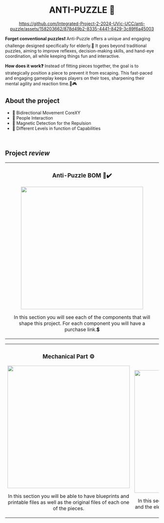 <div align="center">
<h1 align="center">ANTI-PUZZLE 🧩</h1>
</div>
<div align="center">

https://github.com/Integrated-Project-2-2024-UVic-UCC/anti-puzzle/assets/158203662/878d49b2-8335-4441-8429-3c89f6a45003

</div>
<p>
</p>
<p><strong>Forget conventional puzzles❗</strong> Anti-Puzzle offers a unique and engaging challenge designed specifically for elderly.🤶 It goes beyond traditional puzzles, aiming to improve reflexes, decision-making skills, and hand-eye coordination, all while keeping things fun and interactive. </p>

<p><strong>How does it work❓</strong> Instead of fitting pieces together, the goal is to strategically position a piece to prevent it from escaping. This fast-paced and engaging gameplay keeps players on their toes, sharpening their mental agility and reaction time.🫳🎮 </p>


## About the project

- 🔁 Bidirectional Movement CoreXY  
- 📲 People Interaction
- 🧲 Magnetic Detection for the Repulsion
- 💪 Different Levels in function of Capabilities

<br>

## Project *review*
<div align="center">
<table>
<tr>
<td width="100%">
<h3 align="center">Anti-Puzzle BOM 📖✔️</h3>
<div align="center">
<img src="(https://github.com/Integrated-Project-2-2024-UVic-UCC/anti-puzzle/tree/main/Imatges/Projecte[1].jpg)" width="400">
<p>
</p>
<p>In this section you will see each of the components that will shape this project. For each component you will have a purchase link.💲 </p>
</div>
                                                                                      
</td>



<table>
<tr>
<td width="50%">
<h3 align="center">Mechanical Part ⚙️</h3>
<div align="center">
<img src="(https://github.com/Integrated-Project-2-2024-UVic-UCC/anti-puzzle/tree/main/Imatges/Projecte[1].jpg)" width="400">
<p>
</p>
<p>In this section you will be able to have blueprints and printable files as well as the original files of each one of the pieces.</p>
</div>
                                                                                      
</td>       

<td width="50%">
<h3 align="center">Electrical Part ⚡</h3>
<div align="center">
<img src="(https://github.com/Integrated-Project-2-2024-UVic-UCC/anti-puzzle/tree/main/Imatges/Projecte[1].jpg)" width="400">
<p>
</p>
<p>In this section you will be able to see the drawings and the electronic designs as well as the datasheets.</p>
</div>
                                                                                      
</td>  
</table>                                                                                 
</div>
<br>
